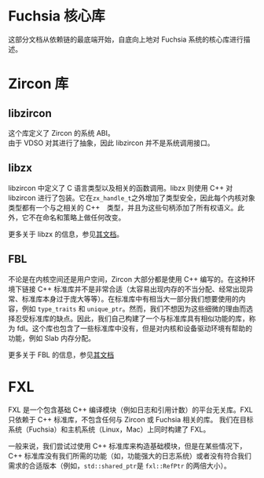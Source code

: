 <!-- Fuchsia Core Libraries


This document describes the core libraries in the Fuchsia system, starting from
the bottom of the dependency chain. -->

Fuchsia 核心库
======================

这部分文档从依赖链的最底端开始，自底向上地对 Fuchsia 系统的核心库进行描述。

<!-- # Zircon libraries

## libzircon

This library defines the Zircon system ABI.

TODO(kulakowski) Talk about how this is not quite the kernel
syscall interface, since the VDSO abstracts that. -->

# Zircon 库

## libzircon

这个库定义了 Zircon 的系统 ABI。  
由于 VDSO 对其进行了抽象，因此 libzircon 并不是系统调用接口。

<!-- ## libzx

libzircon defines C types and function calls acting on those
objects. libzx is a light C++ wrapper around those. It adds type
safety beyond `zx_handle_t`, so that every kernel object type has a
corresponding C++ type, and adds ownership semantics to those
handles. It otherwise takes no opinions around naming or policy.

For more information about libzx, see
[its documentation](/zircon/system/ulib/zx/README.md). -->

## libzx

libzircon 中定义了 C 语言类型以及相关的函数调用。libzx 则使用 C++ 对 libzircon 进行了包装。它在`zx_handle_t`之外增加了类型安全，因此每个内核对象类型都有一个与之相关的 C++　类型，并且为这些句柄添加了所有权语义。此外，它不在命名和策略上做任何改变。

更多关于 libzx 的信息，参见[其文档](/zircon/system/ulib/zx/README.md)。

<!-- ## FBL

Much of Zircon is written in C++, both in kernel and in
userspace. Linking against the C++ standard library is not especially
well suited to this environment (it is too easy to allocate, throw
exceptions, etc., and the library itself is large). There are a number
of useful constructs in the standard library that we would wish to use,
like type traits and unique pointers. However, C++ standard libraries
are not really to be consumed piecemeal like this. So we built a
library that provides similar constructs named fbl. This library
also includes constructs not present in the standard library but
are useful library code for kernel and device driver environments (for
instance, slab allocation).

For more information about FBL,
[read its overview](/docs/development/languages/c-cpp/cxx.md#fbl). -->

## FBL

不论是在内核空间还是用户空间，Zircon 大部分都是使用 C++ 编写的。在这种环境下链接 C++ 标准库并不是非常合适（太容易出现内存的不当分配、经常出现异常、标准库本身过于庞大等等）。在标准库中有相当大一部分我们想要使用的内容，例如 `type_traits` 和 `unique_ptr`。然而，我们不想因为这些细微的理由而选择忍受标准库的缺点。因此，我们自己构建了一个与标准库具有相似功能的库，称为 fdl。这个库也包含了一些标准库中没有，但是对内核和设备驱动环境有帮助的功能，例如 Slab 内存分配。

更多关于 FBL 的信息，参见[其文档](/docs/development/languages/c-cpp/cxx.md#fbl)

<!-- # FXL

FXL is a platform-independent library containing basic C++ building blocks, such
as logging and reference counting. FXL depends on the C++ standard library but
not on any Zircon- or Fuchsia-specific libraries. We build FXL both for target
(Fuchsia) and for host (Linux, Mac) systems.

Generally speaking, we try to use the C++ standard library for basic building
blocks, but in some cases the C++ standard library either doesn't have something
we need (e.g., a featureful logging system) or has a version of what we need
doesn't meet our requirements (e.g., `std::shared_ptr` is twice as large as
`fxl::RefPtr`). -->

# FXL

FXL 是一个包含基础 C++ 编译模块（例如日志和引用计数）的平台无关库。FXL 只依赖于 C++ 标准库，不包含任何与 Zircon 或 Fuchsia 相关的库。
我们在目标系统（Fuchsia）和主机系统（Linux，Mac）上同时构建了 FXL。

一般来说，我们尝试过使用 C++ 标准库来构造基础模块，但是在某些情况下，C++ 标准库没有我们所需的功能（如，功能强大的日志系统）或者没有符合我们需求的合适版本（例如，`std::shared_ptr`是 `fxl::RefPtr` 的两倍大小）。